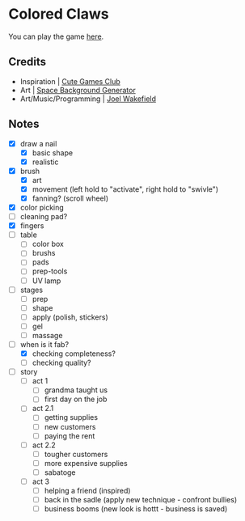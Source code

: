 # Colored Claws


You can play the game [here](https://wake1st.itch.io/colored-claws).

## Credits

- Inspiration | [Cute Games Club](https://www.youtube.com/@cutegamesclub)
- Art | [Space Background Generator](https://deep-fold.itch.io/space-background-generator)
- Art/Music/Programming | [Joel Wakefield](https://wake1st.itch.io/)

## Notes

- [x] draw a nail
	- [x] basic shape
	- [x] realistic
- [x] brush 
	- [x] art
	- [x] movement (left hold to "activate", right hold to "swivle")
	- [x] fanning? (scroll wheel)
- [x] color picking
- [ ] cleaning pad?
- [x] fingers
- [ ] table
	- [ ] color box
	- [ ] brushs
	- [ ] pads
	- [ ] prep-tools
	- [ ] UV lamp
- [ ] stages
	- [ ] prep
	- [ ] shape
	- [ ] apply (polish, stickers)
	- [ ] gel
	- [ ] massage 
- [ ] when is it fab?
	- [x] checking completeness?
	- [ ] checking quality?
- [ ] story
	- [ ] act 1
		- [ ] grandma taught us
		- [ ] first day on the job
	- [ ] act 2.1
		- [ ] getting supplies
		- [ ] new customers
		- [ ] paying the rent
	- [ ] act 2.2
		- [ ] tougher customers
		- [ ] more expensive supplies
		- [ ] sabatoge
	- [ ] act 3
		- [ ] helping a friend (inspired)
		- [ ] back in the sadle (apply new technique - confront bullies)
		- [ ] business booms (new look is hottt - business is saved)
